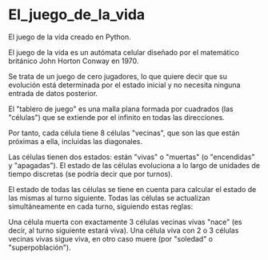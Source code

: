 # El_juego_de_la_vida

El juego de la vida creado en Python.

El juego de la vida es un autómata celular diseñado por el matemático británico John Horton Conway en 1970. 

Se trata de un juego de cero jugadores, lo que quiere decir que su evolución está determinada por el estado inicial y no necesita ninguna entrada de datos posterior.

El "tablero de juego" es una malla plana formada por cuadrados (las "células") que se extiende por el infinito en todas las direcciones.

Por tanto, cada célula tiene 8 células "vecinas", que son las que están próximas a ella, incluidas las diagonales.

Las células tienen dos estados: están "vivas" o "muertas" (o "encendidas" y "apagadas").
El estado de las células evoluciona a lo largo de unidades de tiempo discretas (se podría decir que por turnos).

El estado de todas las células se tiene en cuenta para calcular el estado de las mismas al turno siguiente. Todas las células se actualizan simultáneamente en cada turno, siguiendo estas reglas:

Una célula muerta con exactamente 3 células vecinas vivas "nace" (es decir, al turno siguiente estará viva).
Una célula viva con 2 o 3 células vecinas vivas sigue viva, en otro caso muere (por "soledad" o "superpoblación").

